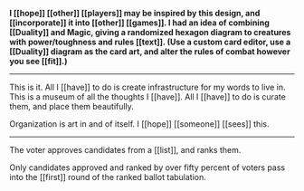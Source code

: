 **I [[hope]] [[other]] [[players]] may be inspired by this design, and [[incorporate]] it into [[other]] [[games]]. I had an idea of combining [[Duality]] and Magic, giving a randomized hexagon diagram to creatures with power/toughness and rules [[text]]. (Use a custom card editor, use a [[Duality]] diagram as the card art, and alter the rules of combat however you see [[fit]].)**
* * * 
This is it. All I [[have]] to do is create infrastructure for my words to live in. This is a museum of all the thoughts I [[have]]. All I [[have]] to do is curate them, and place them beautifully.

Organization is art in and of itself. I [[hope]] [[someone]] [[sees]] this.
* * *
The voter approves candidates from a [[list]], and ranks them.  
  
Only candidates approved and ranked by over fifty percent of voters pass into the [[first]] round of the ranked ballot tabulation.